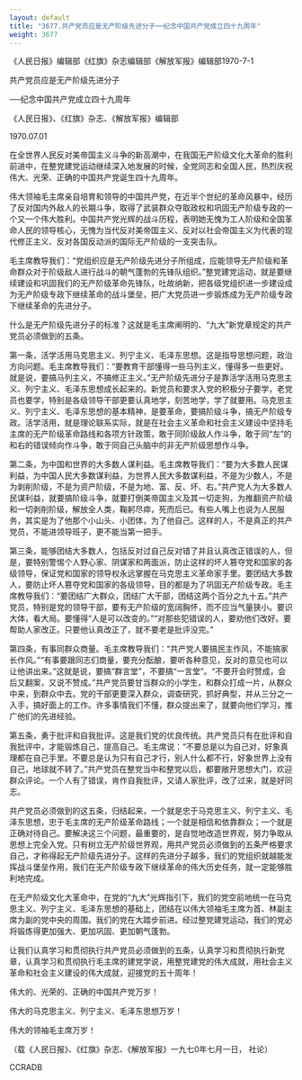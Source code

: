 ```yaml
---
layout: default
title: "3677.共产党员应是无产阶级先进分子──纪念中国共产党成立四十九周年"
weight: 3677
---
```


《人民日报》编辑部《红旗》杂志编辑部《解放军报》编辑部1970-7-1

共产党员应是无产阶级先进分子

──纪念中国共产党成立四十九周年

《人民日报》、《红旗》杂志、《解放军报》编辑部

1970.07.01

在全世界人民反对美帝国主义斗争的新高潮中，在我国无产阶级文化大革命的胜利前进中，在整党建党运动继续深入地发展的时候，全党同志和全国人民，热烈庆祝伟大、光荣、正确的中国共产党诞生四十九周年。

伟大领袖毛主席亲自培育和领导的中国共产党，在近半个世纪的革命风暴中，经历了反对国内外敌人的长期斗争，取得了武装群众夺取政权和巩固无产阶级专政的一个又一个伟大胜利。中国共产党光辉的战斗历程，表明她无愧为工人阶级和全国革命人民的领导核心，无愧为当代反对美帝国主义、反对以社会帝国主义为代表的现代修正主义、反对各国反动派的国际无产阶级的一支突击队。

毛主席教导我们：“党组织应是无产阶级先进分子所组成，应能领导无产阶级和革命群众对于阶级敌人进行战斗的朝气蓬勃的先锋队组织。”整党建党运动，就是要继续建设和巩固我们的无产阶级革命先锋队，吐故纳新，把各级党组织进一步建设成为无产阶级专政下继续革命的战斗堡垒，把广大党员进一步锻炼成为无产阶级专政下继续革命的先进分子。

什么是无产阶级先进分子的标准？这就是毛主席阐明的、“九大”新党章规定的共产党员必须做到的五条。

第一条，活学活用马克思主义、列宁主义、毛泽东思想。这是指导思想问题，政治方向问题。毛主席教导我们：“要教育干部懂得一些马列主义，懂得多一些更好。就是说，要搞马列主义，不搞修正主义。”无产阶级先进分子是靠活学活用马克思主义、列宁主义、毛泽东思想成长起来的。新党员和要求入党的积极分子要学，老党员也要学，特别是各级领导干部更要认真地学，刻苦地学，学了就要用。马克思主义、列宁主义、毛泽东思想的基本精神，是要革命，要搞阶级斗争，搞无产阶级专政。活学活用，就是理论联系实际，就是在社会主义革命和社会主义建设中坚持毛主席的无产阶级革命路线和各项方针政策，敢于同阶级敌人作斗争，敢于同“左”的和右的错误倾向作斗争，敢于同自己头脑中的非无产阶级思想作斗争。

第二条，为中国和世界的大多数人谋利益。毛主席教导我们：“要为大多数人民谋利益，为中国人民大多数谋利益，为世界人民大多数谋利益，不是为少数人，不是为剥削阶级，不是为资产阶级，不是为地、富、反、坏、右。”共产党人为大多数人民谋利益，就要搞阶级斗争，就要打倒美帝国主义及其一切走狗，为推翻资产阶级和一切剥削阶级，解放全人类，鞠躬尽瘁，死而后已。有些人嘴上也说为人民服务，其实是为了他那个小山头、小团体，为了他自己。这样的人，不是真正的共产党员，不能进领导班子，更不能当第一把手。

第三条，能够团结大多数人，包括反对过自己反对错了并且认真改正错误的人，但是，要特别警惕个人野心家、阴谋家和两面派，防止这样的坏人篡夺党和国家的各级领导，保证党和国家的领导权永远掌握在马克思主义革命家手里。要团结大多数人，要防止坏人篡夺党和国家的各级领导，目的都是为了巩固无产阶级专政。毛主席教导我们：“要团结广大群众，团结广大干部，团结这两个百分之九十五。”共产党员，特别是党的领导干部，要有无产阶级的宽阔胸怀，而不应当气量狭小。要识大体，看大局。要懂得“人是可以改变的。”“对那些犯错误的人，要劝他们改好。要帮助人家改正。只要他认真改正了，就不要老是批评没完。”

第四条，有事同群众商量。毛主席教导我们：“共产党人要搞民主作风，不能搞家长作风。”“有事要跟同志们商量，要充分酝酿，要听各种意见，反对的意见也可以让他讲出来。”这就是说，要搞“群言堂”，不要搞“一言堂”。“不要开会时赞成，会后又翻案，又说不赞成。”共产党员要甘当群众的小学生，和群众打成一片，从群众中来，到群众中去。党的干部更要深入群众，调查研究，抓好典型，并从三分之一入手，搞好面上的工作。许多事情我们不懂，群众提出来了，就要向他们学习，推广他们的先进经验。

第五条，勇于批评和自我批评。这是我们党的优良传统。共产党员只有在批评和自我批评中，才能锻炼自己，提高自己。毛主席说：“不要总是以为自己对，好象真理都在自己手里。不要总是认为只有自己才行，别人什么都不行，好象世界上没有自己，地球就不转了。”共产党员在整党当中和整党以后，都要敞开思想大门，欢迎群众评论。一个人有了错误，肯作自我批评，又请人家批评，改了过来，就是好同志。

共产党员必须做到的这五条，归结起来，一个就是忠于马克思主义、列宁主义、毛泽东思想，忠于毛主席的无产阶级革命路线；一个就是相信和依靠群众；一个就是正确对待自己。要解决这三个问题，最重要的，是自觉地改造世界观，努力争取从思想上完全入党。只有树立无产阶级世界观，用共产党员必须做到的五条严格要求自己，才称得起无产阶级先进分子。这样的先进分子越多，我们的党组织就越能发挥战斗堡垒作用，我们在无产阶级专政下继续革命的伟大历史任务，就一定能够胜利地完成。

在无产阶级文化大革命中，在党的“九大”光辉指引下，我们的党空前地统一在马克思主义、列宁主义、毛泽东思想的基础上，团结在以伟大领袖毛主席为首、林副主席为副的党中央的周围。我们的党在大踏步前进。经过整党建党运动，我们的党必将锻炼得更加强大、更加巩固、更加朝气蓬勃。

让我们认真学习和贯彻执行共产党员必须做到的五条，认真学习和贯彻执行新党章，认真学习和贯彻执行毛主席的建党学说，用整党建党的伟大成就，用社会主义革命和社会主义建设的伟大成就，迎接党的五十周年！

伟大的、光荣的、正确的中国共产党万岁！

伟大的马克思主义、列宁主义、毛泽东思想万岁！

伟大的领袖毛主席万岁！

（载《人民日报》、《红旗》杂志、《解放军报》一九七0年七月一日， 社论）

CCRADB

